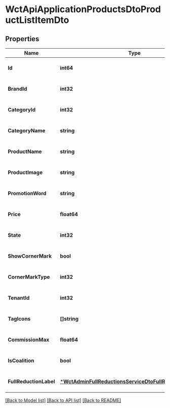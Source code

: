 # WctApiApplicationProductsDtoProductListItemDto

## Properties
Name | Type | Description | Notes
------------ | ------------- | ------------- | -------------
**Id** | **int64** |  | [optional] [default to null]
**BrandId** | **int32** |  | [optional] [default to null]
**CategoryId** | **int32** |  | [optional] [default to null]
**CategoryName** | **string** |  | [optional] [default to null]
**ProductName** | **string** | 商品名称 | [optional] [default to null]
**ProductImage** | **string** | 商品主图 | [optional] [default to null]
**PromotionWord** | **string** | 促销语 | [optional] [default to null]
**Price** | **float64** | 价格 | [optional] [default to null]
**State** | **int32** | 状态 | [optional] [default to null]
**ShowCornerMark** | **bool** | 是否显示角标 | [optional] [default to null]
**CornerMarkType** | **int32** | 角标类型 | [optional] [default to null]
**TenantId** | **int32** | 商家 | [optional] [default to null]
**TagIcons** | **[]string** | 标签图标列表，最多3个 | [optional] [default to null]
**CommissionMax** | **float64** | 佣金最大值 | [optional] [default to null]
**IsCoalition** | **bool** | 是否商盟 | [optional] [default to null]
**FullReductionLabel** | [***WctAdminFullReductionsServiceDtoFullReductionLabelDto**](WCT.Admin.FullReductions.Service.Dto.FullReductionLabelDto.md) |  | [optional] [default to null]

[[Back to Model list]](../README.md#documentation-for-models) [[Back to API list]](../README.md#documentation-for-api-endpoints) [[Back to README]](../README.md)

